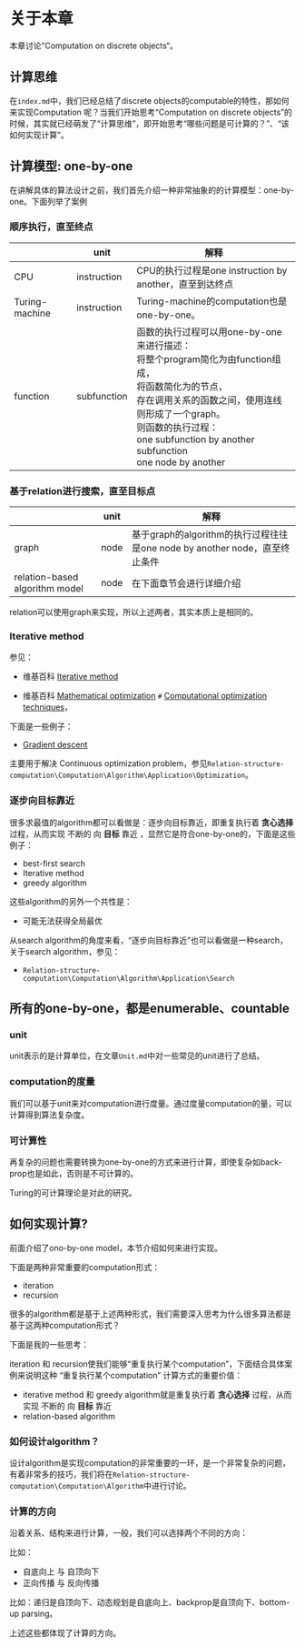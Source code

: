 # 关于本章

本章讨论“Computation on discrete objects“。

## 计算思维

在`index.md`中，我们已经总结了discrete objects的computable的特性，那如何来实现Computation 呢？当我们开始思考“Computation on discrete objects”的时候，其实就已经萌发了“计算思维”，即开始思考“哪些问题是可计算的？”、“该如何实现计算”。

## 计算模型: one-by-one

在讲解具体的算法设计之前，我们首先介绍一种非常抽象的的计算模型：one-by-one。下面列举了案例

### 顺序执行，直至终点

|                | unit        | 解释                                                         |
| -------------- | ----------- | ------------------------------------------------------------ |
| CPU            | instruction | CPU的执行过程是one instruction by another，直至到达终点      |
| Turing-machine | instruction | Turing-machine的computation也是one-by-one。                  |
| function       | subfunction | 函数的执行过程可以用one-by-one来进行描述：<br>将整个program简化为由function组成，<br>将函数简化为的节点，<br>存在调用关系的函数之间，使用连线<br>则形成了一个graph。<br>则函数的执行过程：<br>one subfunction by another subfunction<br>one node by another |



### 基于relation进行搜索，直至目标点

|                                | unit | 解释                                                         |
| ------------------------------ | ---- | ------------------------------------------------------------ |
| graph                          | node | 基于graph的algorithm的执行过程往往是one node by another node，直至终止条件 |
| relation-based algorithm model | node | 在下面章节会进行详细介绍                                     |

relation可以使用graph来实现，所以上述两者，其实本质上是相同的。

### Iterative method

参见：

- 维基百科 [Iterative method](https://en.wikipedia.org/wiki/Iterative_method)

- 维基百科 [Mathematical optimization](https://en.wikipedia.org/wiki/Mathematical_optimization) `#` [Computational optimization techniques](https://en.wikipedia.org/wiki/Mathematical_optimization#Computational_optimization_techniques)，

下面是一些例子：

- [Gradient descent](https://en.wikipedia.org/wiki/Gradient_descent) 

主要用于解决 Continuous optimization problem，参见`Relation-structure-computation\Computation\Algorithm\Application\Optimization`。

### 逐步向目标靠近

很多求最值的algorithm都可以看做是：逐步向目标靠近，即重复执行着 **贪心选择** 过程，从而实现 不断的 向 **目标** 靠近 ，显然它是符合one-by-one的，下面是这些例子：

- best-first search
- Iterative method 
- greedy algorithm

这些algorithm的另外一个共性是：
- 可能无法获得全局最优

从search algorithm的角度来看，“逐步向目标靠近”也可以看做是一种search，关于search algorithm，参见：

- `Relation-structure-computation\Computation\Algorithm\Application\Search`

## 所有的one-by-one，都是enumerable、countable



### unit

unit表示的是计算单位，在文章`Unit.md`中对一些常见的unit进行了总结。

### computation的度量

我们可以基于unit来对computation进行度量。通过度量computation的量，可以计算得到算法复杂度。

### 可计算性

再复杂的问题也需要转换为one-by-one的方式来进行计算，即使复杂如back-prop也是如此，否则是不可计算的。

Turing的可计算理论是对此的研究。



## 如何实现计算?

前面介绍了ono-by-one model，本节介绍如何来进行实现。

下面是两种非常重要的computation形式：

- iteration
- recursion

很多的algorithm都是基于上述两种形式，我们需要深入思考为什么很多算法都是基于这两种computation形式？

下面是我的一些思考：

iteration 和 recursion使我们能够“重复执行某个computation”，下面结合具体案例来说明这种 “重复执行某个computation” 计算方式的重要价值：

- iterative method 和 greedy algorithm就是重复执行着 **贪心选择** 过程，从而实现 不断的 向 **目标** 靠近 
- relation-based algorithm

### 如何设计algorithm？

设计algorithm是实现computation的非常重要的一环，是一个非常复杂的问题，有着非常多的技巧，我们将在`Relation-structure-computation\Computation\Algorithm`中进行讨论。

### 计算的方向

沿着关系、结构来进行计算，一般，我们可以选择两个不同的方向：

比如：

- 自底向上 与 自顶向下
- 正向传播 与 反向传播

比如：递归是自顶向下、动态规划是自底向上、backprop是自顶向下、bottom-up parsing。

上述这些都体现了计算的方向。





